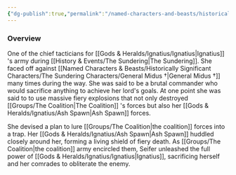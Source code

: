 ```yaml
---
{"dg-publish":true,"permalink":"/named-characters-and-beasts/historically-significant-characters/the-sundering-characters/seifer-willow/","tags":["NPC"],"noteIcon":""}
---
```



### Overview
One of the chief tacticians for [[Gods & Heralds/Ignatius/Ignatius\|Ignatius]] 's army during [[History & Events/The Sundering\|The Sundering]]. She faced off against [[Named Characters & Beasts/Historically Significant  Characters/The Sundering Characters/General Midus †\|General Midus †]] many times during the way. She was said to be a brutal commander who would sacrifice anything to achieve her lord's goals. At one point she was said to to use massive fiery explosions that not only destroyed [[Groups/The Coalition\|The Coalition]] 's forces but also her [[Gods & Heralds/Ignatius/Ash Spawn\|Ash Spawn]] forces.

She devised a plan to lure [[Groups/The Coalition\|the coalition]] forces into a trap. Her [[Gods & Heralds/Ignatius/Ash Spawn\|Ash Spawn]] huddled closely around her, forming a living shield of fiery death. As [[Groups/The Coalition\|the coalition]] army encircled them, Seifer unleashed the full power of [[Gods & Heralds/Ignatius/Ignatius\|Ignatius]], sacrificing herself and her comrades to obliterate the enemy.